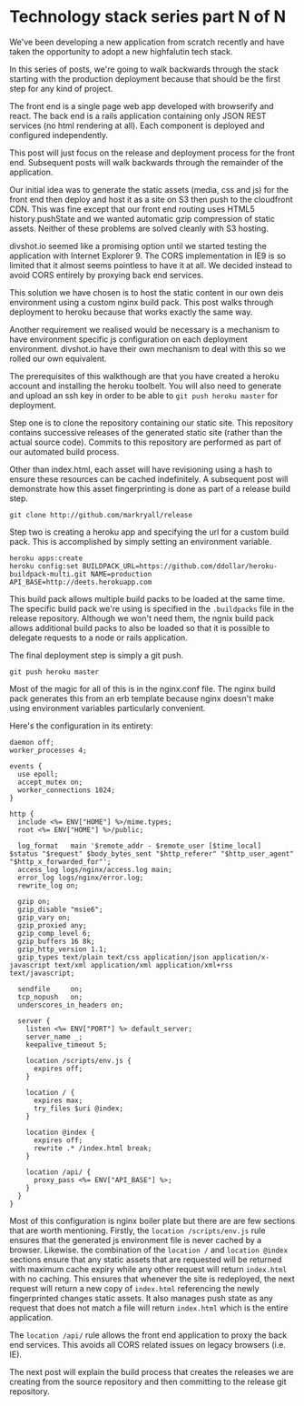 # Technology stack series part N of N

We've been developing a new application from scratch recently and have taken the opportunity to
adopt a new highfalutin tech stack.

In this series of posts, we're going to walk backwards through the stack starting with the
production deployment because that should be the first step for any kind of project.

The front end is a single page web app developed with browserify and react.  The back end is a rails
application containing only JSON REST services (no html rendering at all).  Each component is
deployed and configured independently.

This post will just focus on the release and deployment process for the front end. Subsequent posts
will walk backwards through the remainder of the application.

Our initial idea was to generate the static assets (media, css and js) for the front end then deploy
and host it as a site on S3 then push to the cloudfront CDN.  This was fine except that our front
end routing uses HTML5 history.pushState and we wanted automatic gzip compression of static assets.
Neither of these problems are solved cleanly with S3 hosting.

divshot.io seemed like a promising option until we started testing the application with Internet
Explorer 9.  The CORS implementation in IE9 is so limited that it almost seems pointless to have it
at all. We decided instead to avoid CORS entirely by proxying back end services.

This solution we have chosen is to host the static content in our own deis environment using a
custom nginx build pack.  This post walks through deployment to heroku because that works exactly
the same way.

Another requirement we realised would be necessary is a mechanism to have environment specific js
configuration on each deployment environment. divshot.io have their own mechanism to deal with this
so we rolled our own equivalent.

The prerequisites of this walkthough are that you have created a heroku account and installing the
heroku toolbelt.  You will also need to generate and upload an ssh key in order to be able to `git
push heroku master` for deployment.

Step one is to clone the repository containing our static site.  This repository contains successive
releases of the generated static site (rather than the actual source code).  Commits to this
repository are performed as part of our automated build process.

Other than index.html, each asset will have revisioning using a hash to ensure these resources can
be cached indefinitely. A subsequent post will demonstrate how this asset fingerprinting is done as
part of a release build step.

    git clone http://github.com/markryall/release

Step two is creating a heroku app and specifying the url for a custom build pack.  This is
accomplished by simply setting an environment variable.

    heroku apps:create
    heroku config:set BUILDPACK_URL=https://github.com/ddollar/heroku-buildpack-multi.git NAME=production API_BASE=http://deets.herokuapp.com

This build pack allows multiple build packs to be loaded at the same time. The specific build pack we're using is specified in the `.buildpacks` file in the release repository.  Although we won't need
them, the ngnix build pack allows additional build packs to also be loaded so that it is possible to delegate requests to a node or
rails application.

The final deployment step is simply a git push.

    git push heroku master

Most of the magic for all of this is in the nginx.conf file.  The nginx build pack generates this from an erb template because nginx doesn't make using environment variables particularly convenient.

Here's the configuration in its entirety:

    daemon off;
    worker_processes 4;

    events {
      use epoll;
      accept_mutex on;
      worker_connections 1024;
    }

    http {
      include <%= ENV["HOME"] %>/mime.types;
      root <%= ENV["HOME"] %>/public;

      log_format   main '$remote_addr - $remote_user [$time_local]  $status "$request" $body_bytes_sent "$http_referer" "$http_user_agent" "$http_x_forwarded_for"';
      access_log logs/nginx/access.log main;
      error_log logs/nginx/error.log;
      rewrite_log on;

      gzip on;
      gzip_disable "msie6";
      gzip_vary on;
      gzip_proxied any;
      gzip_comp_level 6;
      gzip_buffers 16 8k;
      gzip_http_version 1.1;
      gzip_types text/plain text/css application/json application/x-javascript text/xml application/xml application/xml+rss text/javascript;

      sendfile     on;
      tcp_nopush   on;
      underscores_in_headers on;

      server {
        listen <%= ENV["PORT"] %> default_server;
        server_name _;
        keepalive_timeout 5;

        location /scripts/env.js {
          expires off;
        }

        location / {
          expires max;
          try_files $uri @index;
        }

        location @index {
          expires off;
          rewrite .* /index.html break;
        }

        location /api/ {
          proxy_pass <%= ENV["API_BASE"] %>;
        }
      }
    }

Most of this configuration is nginx boiler plate but there are are few sections that are worth mentioning.  Firstly, the `location /scripts/env.js` rule ensures that the generated js environment file is never cached by a browser.  Likewise. the combination of the `location /` and `location @index` sections ensure that any static assets that are requested will be returned with maximum cache expiry while any other request will return `index.html` with no caching.  This ensures that whenever the site is redeployed, the next request will return a new copy of `index.html` referencing the newly fingerprinted changes static assets.  It also manages push state as any request that does not match a file will return `index.html` which is the entire application.

The `location /api/` rule allows the front end application to proxy the back end services.  This avoids all CORS related issues on legacy browsers (i.e. IE).

The next post will explain the build process that creates the releases we are creating from the source repository and then committing to the release git repository.
